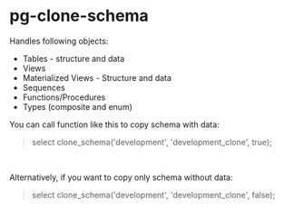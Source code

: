 # pg-clone-schema

Handles following objects:

* Tables - structure and data
* Views
* Materialized Views - Structure and data
* Sequences
* Functions/Procedures
* Types (composite and enum)

You can call function like this to copy schema with data:
<br/>
>select clone_schema('development', 'development_clone', true);
<br/>

Alternatively, if you want to copy only schema without data:
<br/>
>select clone_schema('development', 'development_clone', false);
<br/>
